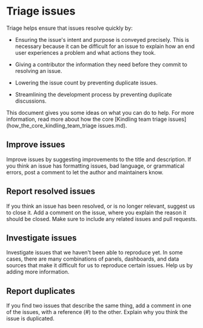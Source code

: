 # **Triage issues**

Triage helps ensure that issues resolve quickly by:

+ Ensuring the issue's intent and purpose is conveyed precisely. This is necessary because it can be difficult for an issue to explain how an end user experiences a problem and what actions they took.

+ Giving a contributor the information they need before they commit to resolving an issue.

+ Lowering the issue count by preventing duplicate issues.

+ Streamlining the development process by preventing duplicate discussions.

This document gives you some ideas on what you can do to help. For more information, read more about how the core [Kindling team triage issues](how_the_core_kindling_team_triage issues.md).

## **Improve issues**
Improve issues by suggesting improvements to the title and description. If you think an issue has formatting issues, bad language, or grammatical errors, post a comment to let the author and maintainers know.
## **Report resolved issues**
If you think an issue has been resolved, or is no longer relevant, suggest us to close it. Add a comment on the issue, where you explain the reason it should be closed. Make sure to include any related issues and pull requests.
## **Investigate issues**
Investigate issues that we haven't been able to reproduce yet. In some cases, there are many combinations of panels, dashboards, and data sources that make it difficult for us to reproduce certain issues. Help us by adding more information.



## **Report duplicates**
If you find two issues that describe the same thing, add a comment in one of the issues, with a reference (#<issue number>) to the other. Explain why you think the issue is duplicated.
​

